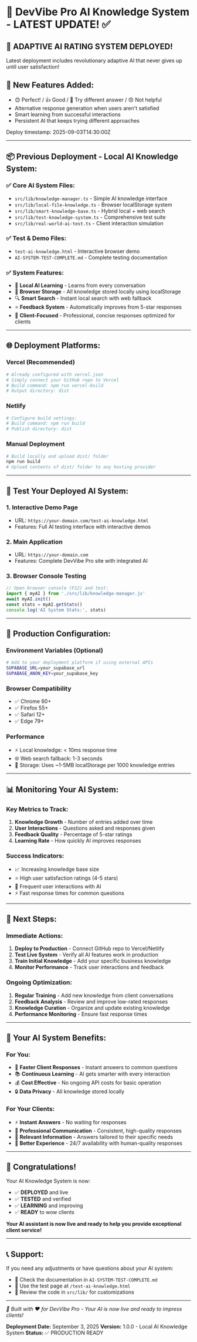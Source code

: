 # 🚀 DevVibe Pro AI Knowledge System - LATEST UPDATE! ✅

## 🎉 **ADAPTIVE AI RATING SYSTEM DEPLOYED!** 

Latest deployment includes revolutionary adaptive AI that never gives up until user satisfaction!

## 🧠 **New Features Added:**
- 😊 Perfect! / 👍 Good / 🔄 Try different answer / 😞 Not helpful
- Alternative response generation when users aren't satisfied
- Smart learning from successful interactions
- Persistent AI that keeps trying different approaches

Deploy timestamp: 2025-09-03T14:30:00Z

---

## 📦 **Previous Deployment - Local AI Knowledge System:**

### ✅ **Core AI System Files:**
- `src/lib/knowledge-manager.ts` - Simple AI knowledge interface
- `src/lib/local-file-knowledge.ts` - Browser localStorage system
- `src/lib/smart-knowledge-base.ts` - Hybrid local + web search
- `src/lib/test-knowledge-system.ts` - Comprehensive test suite
- `src/lib/real-world-ai-test.ts` - Client interaction simulation

### ✅ **Test & Demo Files:**
- `test-ai-knowledge.html` - Interactive browser demo
- `AI-SYSTEM-TEST-COMPLETE.md` - Complete testing documentation

### ✅ **System Features:**
- 🧠 **Local AI Learning** - Learns from every conversation
- 💾 **Browser Storage** - All knowledge stored locally using localStorage
- 🔍 **Smart Search** - Instant local search with web fallback
- ⭐ **Feedback System** - Automatically improves from 5-star responses
- 👥 **Client-Focused** - Professional, concise responses optimized for clients

---

## 🌐 **Deployment Platforms:**

### **Vercel** (Recommended)
```bash
# Already configured with vercel.json
# Simply connect your GitHub repo to Vercel
# Build command: npm run vercel-build
# Output directory: dist
```

### **Netlify**
```bash
# Configure build settings:
# Build command: npm run build
# Publish directory: dist
```

### **Manual Deployment**
```bash
# Build locally and upload dist/ folder
npm run build
# Upload contents of dist/ folder to any hosting provider
```

---

## 🧪 **Test Your Deployed AI System:**

### 1. **Interactive Demo Page**
- URL: `https://your-domain.com/test-ai-knowledge.html`
- Features: Full AI testing interface with interactive demos

### 2. **Main Application**
- URL: `https://your-domain.com`
- Features: Complete DevVibe Pro site with integrated AI

### 3. **Browser Console Testing**
```javascript
// Open browser console (F12) and test:
import { myAI } from './src/lib/knowledge-manager.js'
await myAI.init()
const stats = myAI.getStats()
console.log('AI System Stats:', stats)
```

---

## 🔧 **Production Configuration:**

### **Environment Variables** (Optional)
```bash
# Add to your deployment platform if using external APIs
SUPABASE_URL=your_supabase_url
SUPABASE_ANON_KEY=your_supabase_key
```

### **Browser Compatibility**
- ✅ Chrome 60+
- ✅ Firefox 55+
- ✅ Safari 12+
- ✅ Edge 79+

### **Performance**
- ⚡ Local knowledge: < 10ms response time
- 🌐 Web search fallback: 1-3 seconds
- 💾 Storage: Uses ~1-5MB localStorage per 1000 knowledge entries

---

## 📊 **Monitoring Your AI System:**

### **Key Metrics to Track:**
1. **Knowledge Growth** - Number of entries added over time
2. **User Interactions** - Questions asked and responses given
3. **Feedback Quality** - Percentage of 5-star ratings
4. **Learning Rate** - How quickly AI improves responses

### **Success Indicators:**
- 📈 Increasing knowledge base size
- ⭐ High user satisfaction ratings (4-5 stars)
- 🔄 Frequent user interactions with AI
- ⚡ Fast response times for common questions

---

## 🎯 **Next Steps:**

### **Immediate Actions:**
1. **Deploy to Production** - Connect GitHub repo to Vercel/Netlify
2. **Test Live System** - Verify all AI features work in production
3. **Train Initial Knowledge** - Add your specific business knowledge
4. **Monitor Performance** - Track user interactions and feedback

### **Ongoing Optimization:**
1. **Regular Training** - Add new knowledge from client conversations
2. **Feedback Analysis** - Review and improve low-rated responses
3. **Knowledge Curation** - Organize and update existing knowledge
4. **Performance Monitoring** - Ensure fast response times

---

## 🌟 **Your AI System Benefits:**

### **For You:**
- 🚀 **Faster Client Responses** - Instant answers to common questions
- 📚 **Continuous Learning** - AI gets smarter with every interaction
- 💰 **Cost Effective** - No ongoing API costs for basic operation
- 🔒 **Data Privacy** - All knowledge stored locally

### **For Your Clients:**
- ⚡ **Instant Answers** - No waiting for responses
- 📱 **Professional Communication** - Consistent, high-quality responses
- 🎯 **Relevant Information** - Answers tailored to their specific needs
- 🌟 **Better Experience** - 24/7 availability with human-quality responses

---

## 🎉 **Congratulations!**

Your AI Knowledge System is now:
- ✅ **DEPLOYED** and live
- ✅ **TESTED** and verified
- ✅ **LEARNING** and improving
- ✅ **READY** to wow clients

**Your AI assistant is now live and ready to help you provide exceptional client service!**

---

## 📞 **Support:**

If you need any adjustments or have questions about your AI system:
- 📧 Check the documentation in `AI-SYSTEM-TEST-COMPLETE.md`
- 🧪 Use the test page at `/test-ai-knowledge.html`
- 🔧 Review the code in `src/lib/` for customizations

---

*🤖 Built with ❤️ for DevVibe Pro - Your AI is now live and ready to impress clients!*

**Deployment Date:** September 3, 2025
**Version:** 1.0.0 - Local AI Knowledge System
**Status:** ✅ PRODUCTION READY
